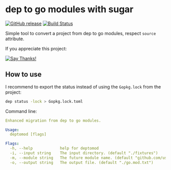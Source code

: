 # dep to go modules with sugar

[![GitHub release](https://img.shields.io/github/release/ldez/deptomod.svg)](https://github.com/ldez/deptomod/releases/latest)
[![Build Status](https://travis-ci.com/ldez/deptomod.svg?branch=master)](https://travis-ci.com/ldez/deptomod)

Simple tool to convert a project from dep to go modules, respect `source` attribute.

If you appreciate this project:

[![Say Thanks!](https://img.shields.io/badge/Say%20Thanks-!-1EAEDB.svg?style=for-the-badge)](https://saythanks.io/to/ldez)

## How to use

I recommend to export the status instead of using the `Gopkg.lock` from the project:

```bash
dep status -lock > Gopkg.lock.toml
```

Command line:

```yaml
Enhanced migration from dep to go modules.

Usage:
  deptomod [flags]

Flags:
  -h, --help            help for deptomod
  -i, --input string    The input directory. (default "./fixtures")
  -m, --module string   The future module name. (default "github.com/user/repo")
  -o, --output string   The output file. (default "./go.mod.txt")
```
